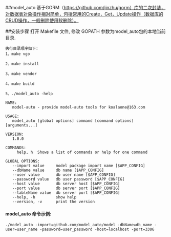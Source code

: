  ##model_auto
基于GORM（https://github.com/jinzhu/gorm）库的二次封装，对数据表对象操作相对简单，包括常用的Create，Get，Update操作（数据库的CRUD操作，一般删除使用软删除）。

 ##安装步骤
    打开 Makefile 文件, 修改 GOPATH 参数为model_auto包的本地当前目录. 
    
    执行目录顺序如下:
    1、make vgo
    
    2、make install
    
    3、make vendor
    
    4、make build
    
    5、./model_auto -help
    
```shell
NAME:
   model-auto - provide model-auto tools for koalaone@163.com

USAGE:
   model_auto [global options] command [command options] [arguments...]

VERSION:
   1.0.0

COMMANDS:
     help, h  Shows a list of commands or help for one command

GLOBAL OPTIONS:
   --import value     model package import name [$APP_CONFIG]
   --dbName value     db name [$APP_CONFIG]
   --user value       db user name [$APP_CONFIG]
   --password value   db user password [$APP_CONFIG]
   --host value       db server host [$APP_CONFIG]
   --port value       db server port [$APP_CONFIG]
   --tableName value  db server port [$APP_CONFIG]
   --help, -h         show help
   --version, -v      print the version
```
    
#### model_auto 命令示例:
```shell
./model_auto -import=github.com/model_auto/model -dbName=db_name -user=user_name -password=user_password -host=localhost -port=3306
```

